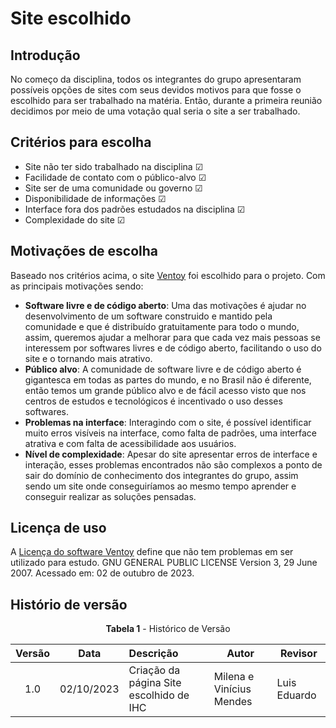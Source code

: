 
# Site escolhido

## Introdução

No começo da disciplina, todos os integrantes do grupo apresentaram possíveis opções de sites com seus devidos motivos para que fosse o escolhido para ser trabalhado na matéria. Então, durante a primeira reunião decidimos por meio de uma votação qual seria o site a ser trabalhado. 

## Critérios para escolha

* Site não ter sido trabalhado na disciplina ☑
* Facilidade de contato com o público-alvo ☑
* Site ser de uma comunidade ou governo ☑
* Disponibilidade de informações ☑
* Interface fora dos padrões estudados na disciplina ☑
* Complexidade do site ☑

## Motivações de escolha

Baseado nos critérios acima, o site [Ventoy](https://www.ventoy.net/en/index.html) foi escolhido para o projeto. Com as principais motivações sendo:

* __Software livre e de código aberto__: Uma das motivações é ajudar no desenvolvimento de um software construido e mantido pela comunidade e que é distribuído gratuitamente para todo o mundo, assim, queremos ajudar a melhorar para que cada vez mais pessoas se interessem por softwares livres e de código aberto, facilitando o uso do site e o tornando mais atrativo.
* __Público alvo__: A comunidade de software livre e de código aberto é gigantesca em todas as partes do mundo, e no Brasil não é diferente, então temos um grande público alvo e de fácil acesso visto que nos centros de estudos e tecnológicos é incentivado o uso desses softwares.
* __Problemas na interface__: Interagindo com o site, é possível identificar muito erros visíveis na interface, como falta de padrões, uma interface atrativa e com falta de acessibilidade aos usuários.
* __Nível de complexidade__: Apesar do site apresentar erros de interface e interação, esses problemas encontrados não são complexos a ponto de sair do domínio de conhecimento dos integrantes do grupo, assim sendo um site onde conseguiríamos ao mesmo tempo aprender e conseguir realizar as soluções pensadas.

## Licença de uso 

A [Licença do software Ventoy](../assets/Licenca_uso) define que não tem problemas em ser utilizado para estudo. GNU GENERAL PUBLIC LICENSE
Version 3, 29 June 2007. Acessado em: 02 de outubro de 2023.

## Histório de versão

<center>

**Tabela 1** - Histórico de Versão

| Versão| Data      | Descrição | Autor | Revisor       |
| :-:   | :-:       | :--       | --    | --            |
| 1.0   |02/10/2023 |Criação da página Site escolhido de IHC| Milena e Vinícius Mendes  | Luis Eduardo |

</center>

